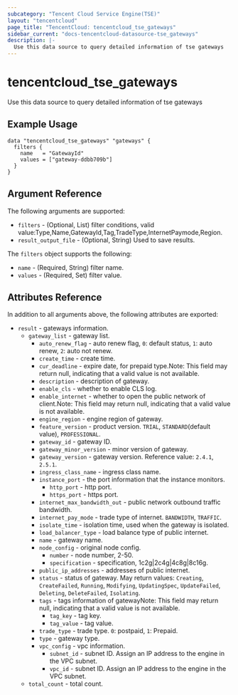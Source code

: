 ```yaml
---
subcategory: "Tencent Cloud Service Engine(TSE)"
layout: "tencentcloud"
page_title: "TencentCloud: tencentcloud_tse_gateways"
sidebar_current: "docs-tencentcloud-datasource-tse_gateways"
description: |-
  Use this data source to query detailed information of tse gateways
---
```


# tencentcloud_tse_gateways

Use this data source to query detailed information of tse gateways

## Example Usage

```hcl
data "tencentcloud_tse_gateways" "gateways" {
  filters {
    name   = "GatewayId"
    values = ["gateway-ddbb709b"]
  }
}
```

## Argument Reference

The following arguments are supported:

* `filters` - (Optional, List) filter conditions, valid value:Type,Name,GatewayId,Tag,TradeType,InternetPaymode,Region.
* `result_output_file` - (Optional, String) Used to save results.

The `filters` object supports the following:

* `name` - (Required, String) filter name.
* `values` - (Required, Set) filter value.

## Attributes Reference

In addition to all arguments above, the following attributes are exported:

* `result` - gateways information.
  * `gateway_list` - gateway list.
    * `auto_renew_flag` - auto renew flag, `0`: default status, `1`: auto renew, `2`: auto not renew.
    * `create_time` - create time.
    * `cur_deadline` - expire date, for prepaid type.Note: This field may return null, indicating that a valid value is not available.
    * `description` - description of gateway.
    * `enable_cls` - whether to enable CLS log.
    * `enable_internet` - whether to open the public network of client.Note: This field may return null, indicating that a valid value is not available.
    * `engine_region` - engine region of gateway.
    * `feature_version` - product version. `TRIAL`, `STANDARD`(default value), `PROFESSIONAL`.
    * `gateway_id` - gateway ID.
    * `gateway_minor_version` - minor version of gateway.
    * `gateway_version` - gateway version. Reference value: `2.4.1`, `2.5.1`.
    * `ingress_class_name` - ingress class name.
    * `instance_port` - the port information that the instance monitors.
      * `http_port` - http port.
      * `https_port` - https port.
    * `internet_max_bandwidth_out` - public network outbound traffic bandwidth.
    * `internet_pay_mode` - trade type of internet. `BANDWIDTH`, `TRAFFIC`.
    * `isolate_time` - isolation time, used when the gateway is isolated.
    * `load_balancer_type` - load balance type of public internet.
    * `name` - gateway name.
    * `node_config` - original node config.
      * `number` - node number, 2-50.
      * `specification` - specification, 1c2g|2c4g|4c8g|8c16g.
    * `public_ip_addresses` - addresses of public internet.
    * `status` - status of gateway. May return values: `Creating`, `CreateFailed`, `Running`, `Modifying`, `UpdatingSpec`, `UpdateFailed`, `Deleting`, `DeleteFailed`, `Isolating`.
    * `tags` - tags information of gatewayNote: This field may return null, indicating that a valid value is not available.
      * `tag_key` - tag key.
      * `tag_value` - tag value.
    * `trade_type` - trade type. `0`: postpaid, `1`: Prepaid.
    * `type` - gateway type.
    * `vpc_config` - vpc information.
      * `subnet_id` - subnet ID. Assign an IP address to the engine in the VPC subnet.
      * `vpc_id` - subnet ID. Assign an IP address to the engine in the VPC subnet.
  * `total_count` - total count.



